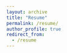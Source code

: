 ```yaml
---
layout: archive
title: "Resume"
permalink: /resume/
author_profile: true
redirect_from:
  - /resume
---
```


